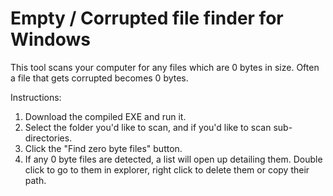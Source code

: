# Empty / Corrupted file finder for Windows

This tool scans your computer for any files which are 0 bytes in size. Often a file that gets corrupted becomes 0 bytes.

Instructions:
1. Download the compiled EXE and run it.
2. Select the folder you'd like to scan, and if you'd like to scan sub-directories.
3. Click the "Find zero byte files" button.
4. If any 0 byte files are detected, a list will open up detailing them. Double click to go to them in explorer, right click to delete them or copy their path.
